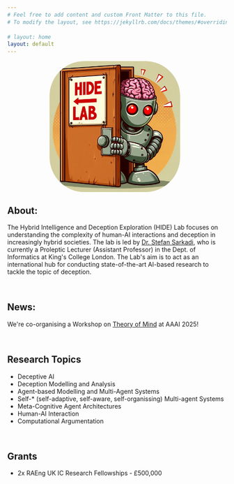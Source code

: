 ```yaml
---
# Feel free to add content and custom Front Matter to this file.
# To modify the layout, see https://jekyllrb.com/docs/themes/#overriding-theme-defaults

# layout: home
layout: default
---
```


<p align="center">
<img src="assets/img/welcome.jpeg" alt="welcome" width="300" align="center" style="margin-right:10px; border-radius:80px" />
</p>

    

## About:
The Hybrid Intelligence and Deception Exploration (HIDE) Lab focuses on understanding the complexity of human-AI interactions and deception in increasingly hybrid societies. The lab is led by <a href="https://www.stefansarkadi.com"> Dr. Stefan Sarkadi</a>, who is currently a Proleptic Lecturer (Assistant Professor) in the Dept. of Informatics at King's College London. The Lab's aim is to act as an international hub for conducting state-of-the-art AI-based research to tackle the topic of deception. 

&nbsp;
&nbsp;

## News:
We're co-organising a Workshop on <a href="https://sites.google.com/view/theory-of-mind-aaai-2025/"> Theory of Mind</a> at AAAI 2025!

&nbsp;
&nbsp;

## Research Topics
- Deceptive AI
- Deception Modelling and Analysis
- Agent-based Modelling and Multi-Agent Systems
- Self-* (self-adaptive, self-aware, self-organissing) Multi-agent Systems
- Meta-Cognitive Agent Architectures
- Human-AI Interaction
- Computational Argumentation
  
&nbsp;
&nbsp;

## Grants
- 2x RAEng UK IC Research Fellowships - £500,000

